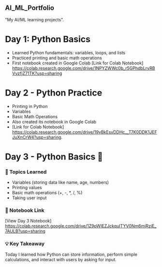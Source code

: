 ## AI_ML_Portfolio
"My AI/ML learning projects".
# Day 1: Python Basics
- Learned Python fundamentals: variables, loops, and lists
- Practiced printing and basic math operations
- First notebook created in Google Colab
  [Link for Colab Notebook] https://colab.research.google.com/drive/1NPYZWWc0b_r5GPhdbLryRBVvzfjZ71TK?usp=sharing
  
# Day 2 - Python Practice 
- Printing in Python
- Variables
- Basic Math Operations
- Also created its notebook in Google Colab
- [Link for Colab Notebook] https://colab.research.google.com/drive/19vBkEsvDDHc__T7K0DDK1JEFJuXnCrW4?usp=sharing.

# Day 3 - Python Basics 🐍

### 📘 Topics Learned
- Variables (storing data like name, age, numbers)
- Printing values
- Basic math operations (+, -, *, /, %)
- Taking user input

### 📝 Notebook Link
[View Day 3 Notebook] https://colab.research.google.com/drive/1Z9pWIEZJckquITYV0Nm6mjRzjE_7AULB?usp=sharing

### 💡 Key Takeaway
Today I learned how Python can store information, perform simple calculations, and interact with users by asking for input.
